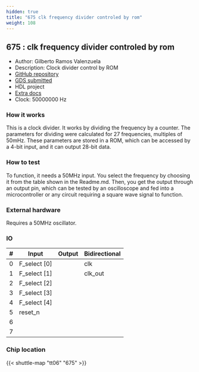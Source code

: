 ```yaml
---
hidden: true
title: "675 clk frequency divider controled by rom"
weight: 108
---
```


## 675 : clk frequency divider controled by rom

* Author: Gilberto Ramos Valenzuela
* Description: Clock divider control by ROM
* [GitHub repository](https://github.com/brtgio/frq_divider_ROM_controled)
* [GDS submitted](https://github.com/brtgio/frq_divider_ROM_controled/actions/runs/8707514950)
* HDL project
* [Extra docs](None)
* Clock: 50000000 Hz

<!---

This file is used to generate your project datasheet. Please fill in the information below and delete any unused
sections.

You can also include images in this folder and reference them in the markdown. Each image must be less than
512 kb in size, and the combined size of all images must be less than 1 MB.
-->


### How it works

This is a clock divider. It works by dividing the frequency by a counter. The parameters for dividing were calculated for 27 frequencies, multiples of 50mHz. These parameters are stored in a ROM, which can be accessed by a 4-bit input, and it can output 28-bit data.

### How to test

To function, it needs a 50MHz input. You select the frequency by choosing it from the table shown in the Readme.md. Then, you get the output through an output pin, which can be tested by an oscilloscope and fed into a microcontroller or any circuit requiring a square wave signal to function.

### External hardware

Requires a 50MHz oscillator.


### IO

| # | Input          | Output         | Bidirectional   |
| - | -------------- | -------------- | --------------- |
| 0 | F_select [0] |  | clk |
| 1 | F_select [1] |  | clk_out |
| 2 | F_select [2] |  |  |
| 3 | F_select [3] |  |  |
| 4 | F_select [4] |  |  |
| 5 | reset_n |  |  |
| 6 |  |  |  |
| 7 |  |  |  |

### Chip location

{{< shuttle-map "tt06" "675" >}}
